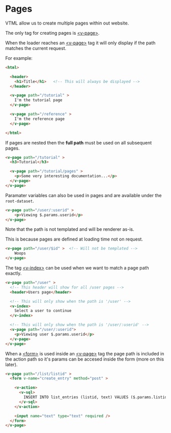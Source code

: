 # Pages

VTML allow us to create multiple pages within out website.

The only tag for creating pages is <a class="link" href="/reference#v-page" >&lt;v-page&gt;</a>.

When the loader reaches an <a class="link" href="/reference#v-page" >&lt;v-page&gt;</a> tag it will only display if the path matches the current request.


For example:
```html
<html>

  <header>
    <h1>Title</h1>   <!-- This will always be displayed -->
  </header>

  <v-page path="/tutorial" >
    I'm the tutorial page
  </v-page>

  <v-page path="/reference" >
    I'm the reference page
  </v-page>

</html>
```

If pages are nested then the **full path** must be used on all subsequent pages.

```html
<v-page path="/tutorial" >
  <h3>Tutorial</h3>

  <v-page path="/tutorial/pages" >
    <p>Some very interesting documentation...</p>
  </v-page>
</v-page>
```

Paramater variables can also be used in pages and are available under the `root-dataset`.

```html
<v-page path="/user/:userid" >
    <p>Viewing $.params.userid</p>
</v-page>
```

Note that the path is not templated and will be renderer as-is.

This is because pages are defined at loading time not on request.

```html
<v-page path="/user/$id" >  <!-- Will not be templated -->
    Woops
</v-page>
```


The tag <a class="link" href="/reference#v-index" >&lt;v-index&gt;</a> can be used when we want to match a page path exactly.

```html
<v-page path="/user" >
  <!-- This header will show for all /user pages -->
  <header>Users page</header>

  <!-- This will only show when the path is '/user' -->
  <v-index>
    Select a user to continue
  </v-index>

  <!-- This will only show when the path is '/user/:userid' -->
  <v-page path="/user/:userid">
    <p>Viewing user $.params.userid</p>
  </v-page>
</v-page>
```

When a <a class="link" href="/reference#form" >&lt;form&gt;</a> is used inside an <a class="link" href="/reference#v-page" >&lt;v-page&gt;</a> tag the page path is included in the action path so it's params can be accesed inside the form (more on this later).

```html
<v-page path="/list/listid" >
  <form v-name="create_entry" method="post" >

    <v-action>
      <v-sql>
        INSERT INTO list_entries (listid, text) VALUES ($.params.listid, $.body.text);
      </v-sql>
    </v-action>

    <input name="text" type="text" required />
  </form>
</v-page>
```
